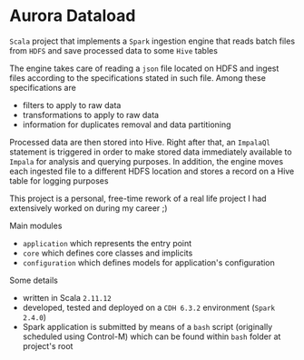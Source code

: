 # Aurora Dataload

`Scala` project that implements a `Spark` ingestion engine that reads
batch files from `HDFS` and save processed data to some `Hive` tables 

The engine takes care of reading a `json` file located on HDFS and ingest
files according to the specifications stated in such file. Among these specifications are

* filters to apply to raw data
* transformations to apply to raw data
* information for duplicates removal and data partitioning

Processed data are then stored into Hive. Right after that, an `ImpalaQl` statement 
is triggered in order to make stored data immediately available to `Impala` for analysis 
and querying purposes. In addition, the engine moves each ingested file to a different HDFS 
location and stores a record on a Hive table for logging purposes

This project is a personal, free-time rework of a real life project
I had extensively worked on during my career ;)

Main modules

* `application` which represents the entry point
* `core` which defines core classes and implicits
* `configuration` which defines models for application's configuration

Some details

* written in Scala `2.11.12`
* developed, tested and deployed on a `CDH 6.3.2` environment (`Spark 2.4.0`)
* Spark application is submitted by means of a `bash` script (originally scheduled using Control-M) which can be found within `bash` folder at project's root